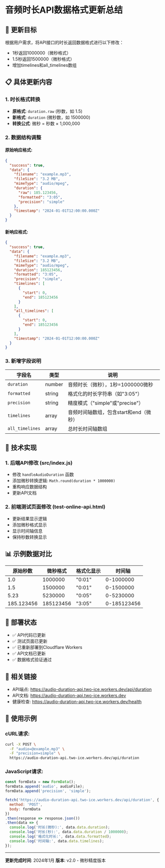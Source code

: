 # 音频时长API数据格式更新总结

## 🎯 更新目标
根据用户需求，将API接口的时长返回数据格式进行以下修改：
- 1秒返回1000000（微秒格式）
- 1.5秒返回1500000（微秒格式）
- 增加timelines和all_timelines数组

## 📋 具体更新内容

### 1. 时长格式转换
- **原格式**: `duration.raw` (秒数，如 1.5)
- **新格式**: `duration` (微秒数，如 1500000)
- **转换公式**: 微秒 = 秒数 × 1,000,000

### 2. 数据结构调整

#### 原始响应格式:
```json
{
  "success": true,
  "data": {
    "filename": "example.mp3",
    "fileSize": "3.2 MB",
    "mimeType": "audio/mpeg",
    "duration": {
      "raw": 185.123456,
      "formatted": "3:05",
      "precision": "simple"
    },
    "timestamp": "2024-01-01T12:00:00.000Z"
  }
}
```

#### 新响应格式:
```json
{
  "success": true,
  "data": {
    "filename": "example.mp3",
    "fileSize": "3.2 MB",
    "mimeType": "audio/mpeg",
    "duration": 185123456,
    "formatted": "3:05",
    "precision": "simple",
    "timelines": [
      {
        "start": 0,
        "end": 185123456
      }
    ],
    "all_timelines": [
      {
        "start": 0,
        "end": 185123456
      }
    ],
    "timestamp": "2024-01-01T12:00:00.000Z"
  }
}
```

### 3. 新增字段说明

| 字段名 | 类型 | 说明 |
|--------|------|------|
| `duration` | number | 音频时长（微秒），1秒=1000000微秒 |
| `formatted` | string | 格式化的时长字符串（如"3:05"） |
| `precision` | string | 精度模式（"simple"或"precise"） |
| `timelines` | array | 音频时间轴数组，包含start和end（微秒） |
| `all_timelines` | array | 总时长时间轴数组 |

## 🔧 技术实现

### 1. 后端API修改 (src/index.js)
- 修改 `handleAudioDuration` 函数
- 添加微秒转换逻辑: `Math.round(duration * 1000000)`
- 重构响应数据结构
- 更新API文档

### 2. 前端测试页面修改 (test-online-api.html)
- 更新结果显示逻辑
- 添加微秒格式显示
- 显示时间轴信息
- 保持秒数转换显示

## 📊 示例数据对比

| 原始秒数 | 微秒格式 | 格式化显示 | 时间轴 |
|----------|----------|------------|--------|
| 1.0 | 1000000 | "0:01" | 0-1000000 |
| 1.5 | 1500000 | "0:01" | 0-1500000 |
| 5.23 | 5230000 | "0:05" | 0-5230000 |
| 185.123456 | 185123456 | "3:05" | 0-185123456 |

## 🚀 部署状态
- ✅ API代码已更新
- ✅ 测试页面已更新
- ✅ 已重新部署到Cloudflare Workers
- ✅ API文档已更新
- ✅ 数据格式验证通过

## 🔗 相关链接
- API端点: https://audio-duration-api.two-ice.workers.dev/api/duration
- API文档: https://audio-duration-api.two-ice.workers.dev
- 健康检查: https://audio-duration-api.two-ice.workers.dev/health

## 📝 使用示例

### cURL请求:
```bash
curl -X POST \
  -F "audio=@example.mp3" \
  -F "precision=simple" \
  https://audio-duration-api.two-ice.workers.dev/api/duration
```

### JavaScript请求:
```javascript
const formData = new FormData();
formData.append('audio', audioFile);
formData.append('precision', 'simple');

fetch('https://audio-duration-api.two-ice.workers.dev/api/duration', {
  method: 'POST',
  body: formData
})
.then(response => response.json())
.then(data => {
  console.log('时长(微秒):', data.data.duration);
  console.log('时长(秒):', data.data.duration / 1000000);
  console.log('格式化时长:', data.data.formatted);
  console.log('时间轴:', data.data.timelines);
});
```

---

**更新完成时间**: 2024年1月
**版本**: v2.0 - 微秒精度版本